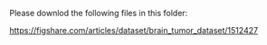 
Please downlod the following files in this folder: 

https://figshare.com/articles/dataset/brain_tumor_dataset/1512427      
 
